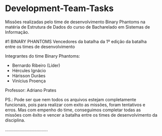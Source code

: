 # Development-Team-Tasks
Missões realizadas pelo time de desenvolvimento Binary Phantoms na matéria de Estrutura de Dados do curso de Bacharelado em Sistemas de Informação.

#1 BINARY PHANTOMS 
Vencedores da batalha da 1º edição da batalha entre os times de desenvolvimento

Integrantes do time Binary Phantoms:
- Bernardo Ribeiro (Líder)
- Hércules Ignácio
- Hárisson Durães
- Vinícius Proença

Professor: Adriano Prates

PS.: Pode ser que nem todos os arquivos estejam completamente funcionais, pois para realizar com exito as missões, foram tentativos e erros. Mas com empenho do time, conseguimos completar todas as missões com êxito e vencer a batalha entre os times de desenvolvimento da disciplina.

...................................
